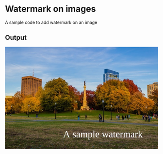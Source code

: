 # Watermark on images
A sample code to add watermark on an image

## Output
<img src="watermarked.jpg">